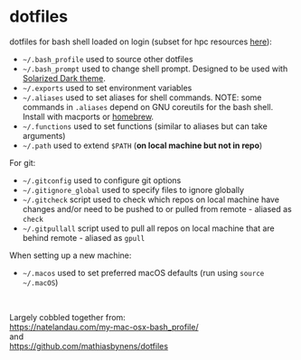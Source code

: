 # dotfiles

dotfiles for bash shell loaded on login (subset for hpc resources [here](https://github.com/caseyyoungflesh/hpc_dotfiles)):

 * `~/.bash_profile` used to source other dotfiles
 * `~/.bash_prompt` used to change shell prompt. Designed to be used with [Solarized Dark theme](http://ethanschoonover.com/solarized).
 * `~/.exports` used to set environment variables
 * `~/.aliases` used to set aliases for shell commands. NOTE: some commands in `.aliases` depend on GNU coreutils for the bash shell. Install with macports or [homebrew](https://apple.stackexchange.com/questions/69223/how-to-replace-mac-os-x-utilities-with-gnu-core-utilities).
 * `~/.functions` used to set functions (similar to aliases but can take arguments)
 * `~/.path` used to extend `$PATH` (**on local machine but not in repo**)
 
For git:

 * `~/.gitconfig` used to configure git options
 * `~/.gitignore_global` used to specify files to ignore globally
 * `~/.gitcheck` script used to check which repos on local machine have changes and/or need to be pushed to or pulled from remote - aliased as `check`
 * `~/.gitpullall` script used to pull all repos on local machine that are behind remote - aliased as `gpull`

When setting up a new machine:

 * `~/.macos` used to set preferred macOS defaults (run using `source ~/.macOS`)

&nbsp;




Largely cobbled together from:  
https://natelandau.com/my-mac-osx-bash_profile/  
and  
https://github.com/mathiasbynens/dotfiles
